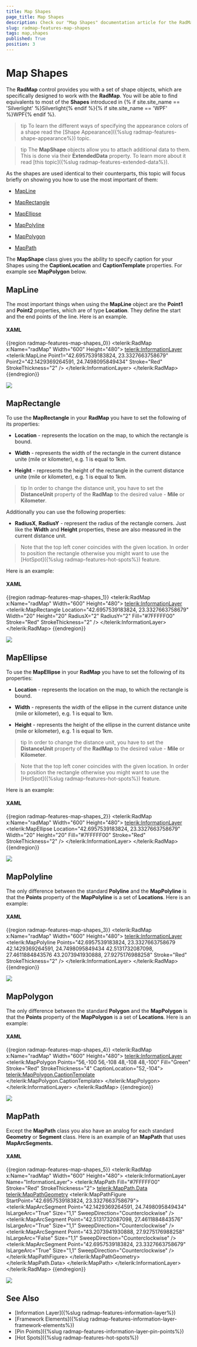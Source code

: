 ```yaml
---
title: Map Shapes
page_title: Map Shapes
description: Check our "Map Shapes" documentation article for the RadMap WPF control.
slug: radmap-features-map-shapes
tags: map,shapes
published: True
position: 3
---
```


# Map Shapes

The __RadMap__ control provides you with a set of shape objects, which are specifically designed to work with the __RadMap__. You will be able to find equivalents to most of the __Shapes__ introduced in {% if site.site_name == 'Silverlight' %}Silverlight{% endif %}{% if site.site_name == 'WPF' %}WPF{% endif %}.

>tip To learn the different ways of specifying the appearance colors of a shape read the [Shape Appearance]({%slug radmap-features-shape-appearance%}) topic.

>tip The __MapShape__ objects allow you to attach additional data to them. This is done via their __ExtendedData__ property. To learn more about it read [this topic]({%slug radmap-features-extended-data%}).

As the shapes are used identical to their counterparts, this topic will focus briefly on showing you how to use the most important of them:

* [MapLine](#mapline)

* [MapRectangle](#maprectangle)

* [MapEllipse](#mapellipse)

* [MapPolyline](#mappolyline)

* [MapPolygon](#mappolygon)

* [MapPath](#mappath)

The __MapShape__ class gives you the ability to specify caption for your Shapes using the __CaptionLocation__ and __CaptionTemplate__ properties. For example see __MapPolygon__ below. 

## MapLine

The most important things when using the __MapLine__ object are the __Point1__ and __Point2__ properties, which are of type __Location__. They define the start and the end points of the line. Here is an example.

#### __XAML__
{{region radmap-features-map-shapes_0}}
	<telerik:RadMap x:Name="radMap"
	        Width="600"
	        Height="480">
	    <telerik:InformationLayer>
	        <telerik:MapLine Point1="42.6957539183824, 23.3327663758679"
	                    Point2="42.1429369264591, 24.7498095849434"
	                    Stroke="Red"
	                    StrokeThickness="2" />
	    </telerik:InformationLayer>
	</telerik:RadMap>
{{endregion}}

![](images/RadMap_Features_MapShapes_01.png)

## MapRectangle

To use the __MapRectangle__ in your __RadMap__ you have to set the following of its properties:

* __Location__ - represents the location on the map, to which the rectangle is bound.

* __Width__ - represents the width of the rectangle in the current distance unite (mile or kilometer), e.g. 1 is equal to 1km.

* __Height__ - represents the height of the rectangle in the current distance unite (mile or kilometer), e.g. 1 is equal to 1km.

>tip In order to change the distance unit, you have to set the __DistanceUnit__ property of the __RadMap__ to the desired value - __Mile__ or __Kilometer__.

Additionally you can use the following properties:

* __RadiusX__, __RadiusY__ - represent the radius of the rectangle corners. Just like the __Width__ and __Height__ properties, these are also measured in the current distance unit.

>Note that the top left coner coincides with the given location. In order to position the rectangle otherwise you might want to use the [HotSpot]({%slug radmap-features-hot-spots%}) feature.

Here is an example:

#### __XAML__
{{region radmap-features-map-shapes_1}}
	<telerik:RadMap x:Name="radMap"
	        Width="600"
	        Height="480">
	    <telerik:InformationLayer>
	        <telerik:MapRectangle Location="42.6957539183824, 23.3327663758679"
	                        Width="20"
	                        Height="20"
	                        RadiusX="2"
	                        RadiusY="2"
	                        Fill="#7FFFFF00"
	                        Stroke="Red"
	                        StrokeThickness="2" />
	    </telerik:InformationLayer>
	</telerik:RadMap>
{{endregion}}

![](images/RadMap_Features_MapShapes_02.png)

## MapEllipse

To use the __MapEllipse__ in your __RadMap__ you have to set the following of its properties:

* __Location__ - represents the location on the map, to which the rectangle is bound.

* __Width__ - represents the width of the ellipse in the current distance unite (mile or kilometer), e.g. 1 is equal to 1km.

* __Height__ - represents the height of the ellipse in the current distance unite (mile or kilometer), e.g. 1 is equal to 1km.

>tip In order to change the distance unit, you have to set the __DistanceUnit__ property of the __RadMap__ to the desired value - __Mile__ or __Kilometer__.

>Note that the top left coner coincides with the given location. In order to position the rectangle otherwise you might want to use the [HotSpot]({%slug radmap-features-hot-spots%}) feature.

Here is an example:

#### __XAML__
{{region radmap-features-map-shapes_2}}
	<telerik:RadMap x:Name="radMap"
	        Width="600"
	        Height="480">
	    <telerik:InformationLayer>
	        <telerik:MapEllipse Location="42.6957539183824, 23.3327663758679"
	                    Width="20"
	                    Height="20"
	                    Fill="#7FFFFF00"
	                    Stroke="Red"
	                    StrokeThickness="2" />
	    </telerik:InformationLayer>
	</telerik:RadMap>
{{endregion}}

![](images/RadMap_Features_MapShapes_03.png)

## MapPolyline

The only difference between the standard __Polyline__ and the __MapPolyline__ is that the __Points__ property of the __MapPolyline__ is a set of __Locations__. Here is an example:

#### __XAML__
{{region radmap-features-map-shapes_3}}
	<telerik:RadMap x:Name="radMap"
	        Width="600"
	        Height="480">
	    <telerik:InformationLayer>
	        <telerik:MapPolyline Points="42.6957539183824, 23.3327663758679 42.1429369264591, 24.7498095849434 42.5131732087098, 27.4611884843576 43.2073941930888, 27.9275176988258"
	                        Stroke="Red"
	                        StrokeThickness="2" />
	    </telerik:InformationLayer>
	</telerik:RadMap>
{{endregion}}

![](images/RadMap_Features_MapShapes_04.png)

## MapPolygon

The only difference between the standard __Polygon__ and the __MapPolygon__ is that the __Points__ property of the __MapPolygon__ is a set of __Locations__. Here is an example:

#### __XAML__
{{region radmap-features-map-shapes_4}}
	<telerik:RadMap x:Name="radMap" Width="600" Height="480">
		<telerik:InformationLayer>
			<telerik:MapPolygon Points="56,-100 56,-108 48,-108 48,-100"
								Fill="Green" Stroke="Red" StrokeThickness="4"
								CaptionLocation="52,-104">
				<telerik:MapPolygon.CaptionTemplate>
					<DataTemplate>
						<Grid Background="Yellow" telerik:MapLayer.HotSpot="0.5,0.5">
							<TextBlock Text="My Custom Text" />
						</Grid>
					</DataTemplate>
				</telerik:MapPolygon.CaptionTemplate>
			</telerik:MapPolygon>
		</telerik:InformationLayer>
	</telerik:RadMap>
{{endregion}}

![](images/RadMap_Features_MapShapes_05.png)

## MapPath

Except the __MapPath__ class you also have an analog for each standard __Geometry__ or __Segment__ class. Here is an example of an __MapPath__ that uses __MapArcSegments.__

#### __XAML__
{{region radmap-features-map-shapes_5}}
	<telerik:RadMap x:Name="radMap"
	        Width="600"
	        Height="480">
	    <telerik:InformationLayer Name="InformationLayer">
	        <telerik:MapPath Fill="#7FFFFF00"
	                    Stroke="Red"
	                    StrokeThickness="2">
	            <telerik:MapPath.Data>
	                <telerik:MapPathGeometry>
	                    <telerik:MapPathFigure StartPoint="42.6957539183824, 23.3327663758679">
	                        <telerik:MapArcSegment Point="42.1429369264591, 24.7498095849434"
	                                        IsLargeArc="True"
	                                        Size="1,1"
	                                        SweepDirection="Counterclockwise" />
	                        <telerik:MapArcSegment Point="42.5131732087098, 27.4611884843576"
	                                        IsLargeArc="True"
	                                        Size="1,1"
	                                        SweepDirection="Counterclockwise" />
	                        <telerik:MapArcSegment Point="43.2073941930888, 27.9275176988258"
	                                        IsLargeArc="False"
	                                        Size="1,1"
	                                        SweepDirection="Counterclockwise" />
	                        <telerik:MapArcSegment Point="42.6957539183824, 23.3327663758679"
	                                        IsLargeArc="True"
	                                        Size="1,1"
	                                        SweepDirection="Counterclockwise" />
	                    </telerik:MapPathFigure>
	                </telerik:MapPathGeometry>
	            </telerik:MapPath.Data>
	        </telerik:MapPath>
	    </telerik:InformationLayer>
	</telerik:RadMap>
{{endregion}}

![](images/RadMap_Features_MapShapes_06.png)

## See Also
 * [Information Layer]({%slug radmap-features-information-layer%})
 * [Framework Elements]({%slug radmap-features-information-layer-framework-elements%})
 * [Pin Points]({%slug radmap-features-information-layer-pin-points%})
 * [Hot Spots]({%slug radmap-features-hot-spots%})